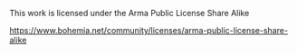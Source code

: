 This work is licensed under the Arma Public License Share Alike

https://www.bohemia.net/community/licenses/arma-public-license-share-alike
